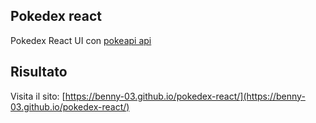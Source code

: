 ## Pokedex react

Pokedex React UI con [pokeapi api](https://pokeapi.co/)

## Risultato

Visita il sito: [https://benny-03.github.io/pokedex-react/](https://benny-03.github.io/pokedex-react/)
